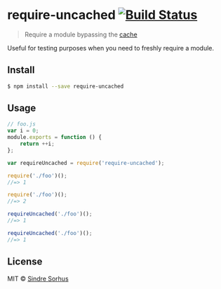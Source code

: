# require-uncached [![Build Status](https://travis-ci.org/sindresorhus/require-uncached.svg?branch=master)](https://travis-ci.org/sindresorhus/require-uncached)

> Require a module bypassing the [cache](//nodejs.org/api/modules.html#modules_caching)

Useful for testing purposes when you need to freshly require a module.


## Install

```sh
$ npm install --save require-uncached
```


## Usage

```js
// foo.js
var i = 0;
module.exports = function () {
	return ++i;
};
```

```js
var requireUncached = require('require-uncached');

require('./foo')();
//=> 1

require('./foo')();
//=> 2

requireUncached('./foo')();
//=> 1

requireUncached('./foo')();
//=> 1
```


## License

MIT © [Sindre Sorhus](//sindresorhus.com)
